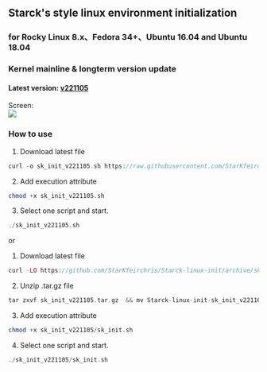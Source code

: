 Starck's style linux environment initialization
----------------------------------------------------------------

### for Rocky Linux 8.x、Fedora 34+、Ubuntu 16.04 and Ubuntu 18.04

### Kernel mainline & longterm version update

#### Latest version: [v221105](https://github.com/StarKfeirchris/Starck-linux-init/releases/tag/sk_init_v221105)

Screen:  
![](https://i.imgur.com/HjKvwsq.png)

### How to use

1. Download latest file
```php
curl -o sk_init_v221105.sh https://raw.githubusercontent.com/StarKfeirchris/Starck-linux-init/master/sk_init.sh
```

2. Add execution attribute
```php
chmod +x sk_init_v221105.sh
```

3. Select one script and start.
```php
./sk_init_v221105.sh
```

or

1. Download latest file
```php
curl -LO https://github.com/StarKfeirchris/Starck-linux-init/archive/sk_init_v221105.tar.gz
```

2. Unzip .tar.gz file
```php
tar zxvf sk_init_v221105.tar.gz  && mv Starck-linux-init-sk_init_v221105 sk_init_v221105
```

3. Add execution attribute
```php
chmod +x sk_init_v221105/sk_init.sh
```

4. Select one script and start.
```php
./sk_init_v221105/sk_init.sh
```
